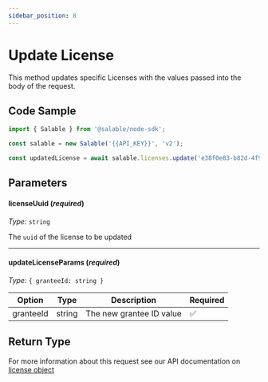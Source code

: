 ```yaml
---
sidebar_position: 8
---
```


# Update License

This method updates specific Licenses with the values passed into the body of the request.

## Code Sample

```typescript
import { Salable } from '@salable/node-sdk';

const salable = new Salable('{{API_KEY}}', 'v2');

const updatedLicense = await salable.licenses.update('e38f0e83-b82d-4f95-a374-6663061456c3', { granteeId: 'updated_grantee_id' });
```

## Parameters

#### licenseUuid (_required_)

_Type:_ `string`

The `uuid` of the license to be updated

---

#### updateLicenseParams (_required_)

_Type:_ `{ granteeId: string }`

| Option    | Type   | Description              | Required |
| --------- | ------ | ------------------------ | -------- |
| granteeId | string | The new grantee ID value | ✅        |

## Return Type

For more information about this request see our API documentation on [license object](https://docs.salable.app/api/v2#tag/Licenses/operation/getLicenseByUuid)
